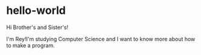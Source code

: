 # hello-world

Hi Brother's and Sister's!

I'm Rey!I'm studying Computer Science and I want to know more about how to make a program.
